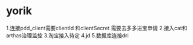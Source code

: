 # yorik

1.连接pdd_client需要clientId 和clientSecret 需要去多多进宝申请
2.接入cat和arthas治理监控
3.淘宝接入待定
4.jd
5.数据库连接dri


